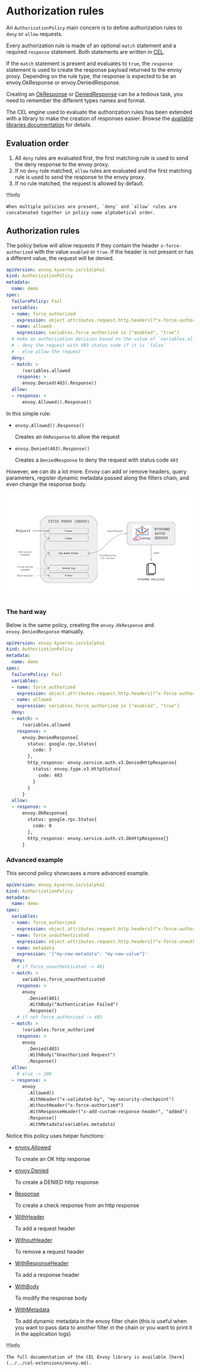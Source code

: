# Authorization rules

An `AuthorizationPolicy` main concern is to define authorization rules to `deny` or `allow` requests.

Every authorization rule is made of an optional `match` statement and a required `response` statement. Both statements are written in [CEL](https://github.com/google/cel-spec).

If the `match` statement is present and evaluates to `true`, the `response` statement is used to create the response payload returned to the envoy proxy.
Depending on the rule type, the response is expected to be an envoy.OkResponse or envoy.DeniedResponse.

Creating an [OkResponse](../../cel-extensions/envoy.md#okresponse) or [DeniedResponse](../../cel-extensions/envoy.md#deniedresponse) can be a tedious task, you need to remember the different types names and format.

The CEL engine used to evaluate the authorization rules has been extended with a library to make the creation of responses easier. Browse the [available libraries documentation](../../cel-extensions/index.md) for details.

## Evaluation order

1. All `deny` rules are evaluated first, the first matching rule is used to send the deny response to the envoy proxy.
1. If no `deny` rule matched, `allow` rules are evaluated and the first matching rule is used to send the response to the envoy proxy.
1. If no rule matched, the request is allowed by default.

!!!info

    When multiple policies are present, `deny` and `allow` rules are concatenated together in policy name alphabetical order.

## Authorization rules

The policy below will allow requests if they contain the header `x-force-authorized` with the value `enabled` or `true`.
If the header is not present or has a different value, the request will be denied.

```yaml
apiVersion: envoy.kyverno.io/v1alpha1
kind: AuthorizationPolicy
metadata:
  name: demo
spec:
  failurePolicy: Fail
  variables:
  - name: force_authorized
    expression: object.attributes.request.http.headers[?"x-force-authorized"].orValue("")
  - name: allowed
    expression: variables.force_authorized in ["enabled", "true"]
  # make an authorisation decision based on the value of `variables.allowed`
  # - deny the request with 403 status code if it is `false`
  # - else allow the request
  deny:
  - match: >
      !variables.allowed
    response: >
      envoy.Denied(403).Response()
  allow:
  - response: >
      envoy.Allowed().Response()
```

In this simple rule:

- `envoy.Allowed().Response()`

    Creates an `OkResponse` to allow the request

- `envoy.Denied(403).Response()`

    Creates a `DeniedResponse` to deny the request with status code `403`

However, we can do a lot more.
Envoy can add or remove headers, query parameters, register dynamic metadata passed along the filters chain, and even change the response body.

![dynamic metadata](../../schemas/dynamic-metadata.png)

### The hard way

Below is the same policy, creating the `envoy.OkResponse` and `envoy.DeniedResponse` manually.

```yaml
apiVersion: envoy.kyverno.io/v1alpha1
kind: AuthorizationPolicy
metadata:
  name: demo
spec:
  failurePolicy: Fail
  variables:
  - name: force_authorized
    expression: object.attributes.request.http.headers[?"x-force-authorized"].orValue("")
  - name: allowed
    expression: variables.force_authorized in ["enabled", "true"]
  deny:
  - match: >
      !variables.allowed
    response: >
      envoy.DeniedResponse{
        status: google.rpc.Status{
          code: 7
        },
        http_response: envoy.service.auth.v3.DeniedHttpResponse{
          status: envoy.type.v3.HttpStatus{
            code: 403
          }
        }
      }
  allow:
  - response: >
      envoy.OkResponse{
        status: google.rpc.Status{
          code: 0
        },
        http_response: envoy.service.auth.v3.OkHttpResponse{}
      }
```

### Advanced example

This second policy showcases a more advanced example.

```yaml
apiVersion: envoy.kyverno.io/v1alpha1
kind: AuthorizationPolicy
metadata:
  name: demo
spec:
  variables:
  - name: force_authorized
    expression: object.attributes.request.http.headers[?"x-force-authorized"].orValue("") in ["enabled", "true"]
  - name: force_unauthenticated
    expression: object.attributes.request.http.headers[?"x-force-unauthenticated"].orValue("") in ["enabled", "true"]
  - name: metadata
    expression: '{"my-new-metadata": "my-new-value"}'
  deny:
    # if force_unauthenticated -> 401
  - match: >
      variables.force_unauthenticated
    response: >
      envoy
        .Denied(401)
        .WithBody("Authentication Failed")
        .Response()
    # if not force_authorized -> 403
  - match: >
      !variables.force_authorized
    response: >
      envoy
        .Denied(403)
        .WithBody("Unauthorized Request")
        .Response()
  allow:
    # else -> 200
  - response: >
      envoy
        .Allowed()
        .WithHeader("x-validated-by", "my-security-checkpoint")
        .WithoutHeader("x-force-authorized")
        .WithResponseHeader("x-add-custom-response-header", "added")
        .Response()
        .WithMetadata(variables.metadata)
```

Notice this policy uses helper functions:

- [envoy.Allowed](../../cel-extensions/envoy.md#envoyallowed)

    To create an OK http response

- [envoy.Denied](../../cel-extensions/envoy.md#envoydenied)

    To create a DENIED http response

- [Response](../../cel-extensions/envoy.md#response)

    To create a check response from an http response

- [WithHeader](../../cel-extensions/envoy.md#withheader)

    To add a request header

- [WithoutHeader](../../cel-extensions/envoy.md#withoutheader)

    To remove a request header

- [WithResponseHeader](../../cel-extensions/envoy.md#withresponseheader)

    To add a response header

- [WithBody](../../cel-extensions/envoy.md#withbody)

    To modify the response body

- [WithMetadata](../../cel-extensions/envoy.md#withmetadata)

    To add dynamic metadata in the envoy filter chain (this is useful when you want to pass data to another filter in the chain or you want to print it in the application logs)

!!!info

    The full documentation of the CEL Envoy library is available [here](../../cel-extensions/envoy.md).